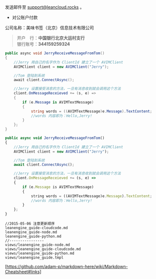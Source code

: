 发送邮件至 <support@leancloud.rocks> 。

* 对公账户付款

 公司名称：美味书签（北京）信息技术有限公司  
 > 开户　行：**中国银行北京大运村支行**  
 > 银行账号：**344159259324**  

```c#
public async void JerryReceiveMessageFromTom()
{
    //Jerry 用自己的名字作为 ClientId 建立了一个 AVIMClient
    AVIMClient client = new AVIMClient("Jerry");

    //Tom 登陆到系统
    await client.ConnectAsync();

    //Jerry 设置接受消息的方法，一旦有消息收到就会调用这个方法
    client.OnMessageReceieved += (s, e) =>
    {
        if (e.Message is AVIMTextMessage)
        {
            string words = ((AVIMTextMessage)e.Message).TextContent;
            //words 内容即为：Hello,Jerry!
        }
    };
}
```

```javascript
public async void JerryReceiveMessageFromTom()
{
    //Jerry 用自己的名字作为 ClientId 建立了一个 AVIMClient
    AVIMClient client = new AVIMClient("Jerry");

    //Tom 登陆到系统
    await client.ConnectAsync();

    //Jerry 设置接受消息的方法，一旦有消息收到就会调用这个方法
    client.OnMessageReceieved += (s, e) =>
    {
        if (e.Message is AVIMTextMessage)
        {
            string words = ((AVIMTextMessage)e.Message).TextContent;
            //words 内容即为：Hello,Jerry!
        }
    };
}
```
```
//2015-05-06 注意更新顺序
leanengine_guide-cloudcode.md
leanengine_guide-node.md
leanengine_guide-python.md
//----------------
views/leanengine_guide-node.md
views/leanengine_guide-cloudcode.md
views/leanengine_guide-python.md
views/leanengine_guide.tmpl
```


[https://github.com/adam-p/markdown-here/wiki/Markdown-Cheatsheet#links]
